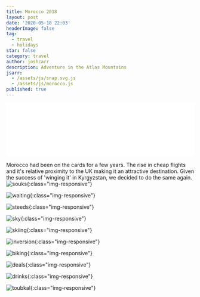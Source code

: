 ```yaml
---
title: Morocco 2018
layout: post
date: '2020-05-18 22:03'
headerImage: false
tag:
  - travel
  - holidays
star: false
category: travel
author: joshcarr
description: Adventure in the Atlas Mountains
jsarr:
  - /assets/js/snap.svg.js
  - /assets/js/morocco.js
published: true
---
```


<style>
.container {
  position: sticky;
  position: -webkit-sticky;
  top:0;
  background-color: white;
  z-index:10;
}
.img-responsive{
  display: block;
   margin: auto auto;
}

</style>
<div class="container">
<br>
<svg id="someID" width="100%" viewBox="0 0 600 150" ></svg>
<br>
</div>

<div markdown="1" class="contentCont" id="scroll">

Morocco had been on the cards for a few years. The rise in cheap flights and it's relative proximity to the UK making it an attractive destination. Given the success of 'winging it' in Kyrgyzstan, we decided to do the same again.
![souks](/assets/images/morocco/souks.jpg){:class="img-responsive"}

![waiting](/assets/images/morocco/waiting.JPG){:class="img-responsive"}

![steeds](/assets/images/morocco/steeds.JPG){:class="img-responsive"}

![sky](/assets/images/morocco/sky.jpg){:class="img-responsive"}

![skiing](/assets/images/morocco/skiing.jpg){:class="img-responsive"}

![inversion](/assets/images/morocco/inversion.JPG){:class="img-responsive"}

![biking](/assets/images/morocco/biking.jpg){:class="img-responsive"}

![deals](/assets/images/morocco/deals.jpg){:class="img-responsive"}

![drinks](/assets/images/morocco/drinks.jpg){:class="img-responsive"}

![toubkal](/assets/images/morocco/toubkal.JPG){:class="img-responsive"}

</div>
